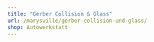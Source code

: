 ```yaml
---
title: "Gerber Collision & Glass"
url: /marysville/gerber-collision-und-glass/
shop: Autowerkstatt
---
```

